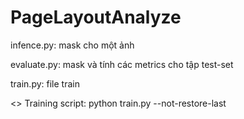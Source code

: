 # PageLayoutAnalyze
infence.py: mask cho một ảnh

evaluate.py: mask và tính các metrics cho tập test-set

train.py: file train

<> Training script:
python train.py --not-restore-last 
